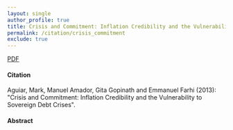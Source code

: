 ```yaml
---
layout: single 
author_profile: true 
title: Crisis and Commitment: Inflation Credibility and the Vulnerability to Sovereign Debt Crises 
permalink: /citation/crisis_commitment
exclude: true
---
```


[PDF](https://markaguiar.github.io/files/crises.pdf)
#### Citation

Aguiar, Mark, Manuel Amador, Gita Gopinath and Emmanuel Farhi (2013): "Crisis and Commitment: Inflation Credibility and the Vulnerability to Sovereign Debt Crises".

#### Abstract

